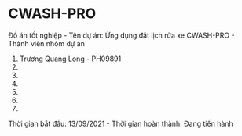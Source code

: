 # CWASH-PRO
Đồ án tốt nghiệp - 
 Tên dự án: Ứng dụng đặt lịch rửa xe CWASH-PRO - 
  Thành viên nhóm dự án
1. Trương Quang Long - PH09891
2.
3.
4.
5.
6.
7.
Thời gian bắt đầu: 13/09/2021 -
Thời gian hoàn thành: Đang tiến hành
